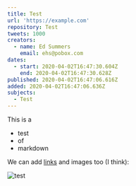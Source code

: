```yaml
---
title: Test
url: 'https://example.com'
repository: Test
tweets: 1000
creators:
  - name: Ed Summers
    email: ehs@pobox.com
dates:
  - start: 2020-04-02T16:47:30.604Z
    end: 2020-04-02T16:47:30.628Z
published: 2020-04-02T16:47:06.616Z
added: 2020-04-02T16:47:06.636Z
subjects:
  - Test
---
```

This is a 

* test
* of 
* markdown

We can add [links](https://docnow.io) and images too (I think):

![test](/images/sig.jpg "test")